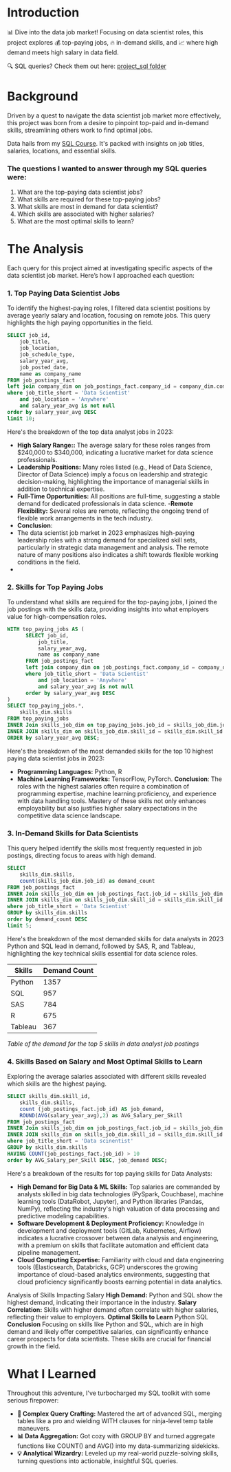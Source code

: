 # Introduction
📊 Dive into the data job market! Focusing on data scientist roles, this project explores 💰  top-paying jobs, 🔥 in-demand skills, and 📈 where high demand meets high salary in data field.

🔍 SQL queries? Check them out here: [project_sql folder](/project_sql/)

# Background
Driven by a quest to navigate the data scientist job market more effectively, this project was born from a desire to pinpoint top-paid and in-demand skills, streamlining others work to find optimal jobs.

Data hails from my [SQL Course](https://lukebarousse.com/sql). It's packed with insights on job titles, salaries, locations, and essential skills.

### The questions I wanted to answer through my SQL queries were:

1. What are the top-paying data scientist jobs?
2. What skills are required for these top-paying jobs?
3. What skills are most in demand for data scientist?
4. Which skills are associated with higher salaries?
5. What are the most optimal skills to learn?


# The Analysis
Each query for this project aimed at investigating specific aspects of the data scientist job market. Here’s how I approached each question:

### 1. Top Paying Data Scientist Jobs
To identify the highest-paying roles, I filtered data scientist positions by average yearly salary and location, focusing on remote jobs. This query highlights the high paying opportunities in the field.

```sql
SELECT job_id,
	job_title,
    job_location,
    job_schedule_type,
    salary_year_avg,
    job_posted_date,
    name as company_name
FROM job_postings_fact
left join company_dim on job_postings_fact.company_id = company_dim.company_id
where job_title_short = 'Data Scientist'
	and job_location = 'Anywhere'
    and salary_year_avg is not null
order by salary_year_avg DESC
limit 10;
```
Here's the breakdown of the top data analyst jobs in 2023:
- **High Salary Range::** The average salary for these roles ranges from $240,000 to $340,000, indicating a lucrative market for data science professionals.
- **Leadership Positions:** Many roles listed (e.g., Head of Data Science, Director of Data Science) imply a focus on leadership and strategic decision-making, highlighting the importance of managerial skills in addition to technical expertise.
- **Full-Time Opportunities:** All positions are full-time, suggesting a stable demand for dedicated professionals in data science.
-**Remote Flexibility:** Several roles are remote, reflecting the ongoing trend of flexible work arrangements in the tech industry.
 - **Conclusion**:
 - The data scientist job market in 2023 emphasizes high-paying leadership roles with a strong demand for specialized skill sets, particularly in strategic data management and analysis. The remote nature of many positions also indicates a shift towards flexible working conditions in the field.
 - 
### 2. Skills for Top Paying Jobs
To understand what skills are required for the top-paying jobs, I joined the job postings with the skills data, providing insights into what employers value for high-compensation roles.
```sql
WITH top_paying_jobs AS (
      SELECT job_id,
          job_title,
          salary_year_avg,
          name as company_name
      FROM job_postings_fact
      left join company_dim on job_postings_fact.company_id = company_dim.company_id
      where job_title_short = 'Data Scientist'
          and job_location = 'Anywhere'
          and salary_year_avg is not null
      order by salary_year_avg DESC
)
SELECT top_paying_jobs.*,
	skills_dim.skills
FROM top_paying_jobs
INNER Join skills_job_dim on top_paying_jobs.job_id = skills_job_dim.job_id
INNER JOIN skills_dim on skills_job_dim.skill_id = skills_dim.skill_id
ORDER by salary_year_avg DESC;
```
Here's the breakdown of the most demanded skills for the top 10 highest paying data scientist jobs in 2023:
- **Programming Languages:** Python, R
- **Machine Learning Frameworks:** TensorFlow, PyTorch.
**Conclusion**:
The roles with the highest salaries often require a combination of programming expertise, machine learning proficiency, and experience with data handling tools. Mastery of these skills not only enhances employability but also justifies higher salary expectations in the competitive data science landscape.

### 3. In-Demand Skills for Data Scientists

This query helped identify the skills most frequently requested in job postings, directing focus to areas with high demand.

```sql
SELECT 
	skills_dim.skills,
    count(skills_job_dim.job_id) as demand_count
FROM job_postings_fact
INNER Join skills_job_dim on job_postings_fact.job_id = skills_job_dim.job_id
INNER JOIN skills_dim on skills_job_dim.skill_id = skills_dim.skill_id
where job_title_short = 'Data Scientist'
GROUP by skills_dim.skills
order by demand_count DESC
limit 5;
```
Here's the breakdown of the most demanded skills for data analysts in 2023
Python and SQL lead in demand, followed by SAS, R, and Tableau, highlighting the key technical skills essential for data science roles.


| Skills   | Demand Count |
|----------|--------------|
| Python   | 1357         |
| SQL      | 957          |
| SAS      | 784          |
| R        | 675          |
|Tableau   | 367          |

*Table of the demand for the top 5 skills in data analyst job postings*

### 4. Skills Based on Salary and Most Optimal Skills to Learn
Exploring the average salaries associated with different skills revealed which skills are the highest paying.
```sql
SELECT skills_dim.skill_id,
	skills_dim.skills,
	count (job_postings_fact.job_id) AS job_demand,
	ROUND(AVG(salary_year_avg),2) as AVG_Salary_per_Skill
FROM job_postings_fact
INNER Join skills_job_dim on job_postings_fact.job_id = skills_job_dim.job_id
INNER JOIN skills_dim on skills_job_dim.skill_id = skills_dim.skill_id
where job_title_short = 'Data scinentist' 
GROUP by skills_dim.skills
HAVING COUNT(job_postings_fact.job_id) > 10
order by AVG_Salary_per_Skill DESC, job_demand DESC;
```
Here's a breakdown of the results for top paying skills for Data Analysts:
- **High Demand for Big Data & ML Skills:** Top salaries are commanded by analysts skilled in big data technologies (PySpark, Couchbase), machine learning tools (DataRobot, Jupyter), and Python libraries (Pandas, NumPy), reflecting the industry's high valuation of data processing and predictive modeling capabilities.
- **Software Development & Deployment Proficiency:** Knowledge in development and deployment tools (GitLab, Kubernetes, Airflow) indicates a lucrative crossover between data analysis and engineering, with a premium on skills that facilitate automation and efficient data pipeline management.
- **Cloud Computing Expertise:** Familiarity with cloud and data engineering tools (Elasticsearch, Databricks, GCP) underscores the growing importance of cloud-based analytics environments, suggesting that cloud proficiency significantly boosts earning potential in data analytics.

Analysis of Skills Impacting Salary
**High Demand:** Python and SQL show the highest demand, indicating their importance in the industry.
**Salary Correlation:** Skills with higher demand often correlate with higher salaries, reflecting their value to employers.
**Optimal Skills to Learn**
Python
SQL
**Conclusion**
Focusing on skills like Python and SQL, which are in high demand and likely offer competitive salaries, can significantly enhance career prospects for data scientists. These skills are crucial for financial growth in the field.



# What I Learned

Throughout this adventure, I've turbocharged my SQL toolkit with some serious firepower:

- **🧩 Complex Query Crafting:** Mastered the art of advanced SQL, merging tables like a pro and wielding WITH clauses for ninja-level temp table maneuvers.
- **📊 Data Aggregation:** Got cozy with GROUP BY and turned aggregate functions like COUNT() and AVG() into my data-summarizing sidekicks.
- **💡 Analytical Wizardry:** Leveled up my real-world puzzle-solving skills, turning questions into actionable, insightful SQL queries.



